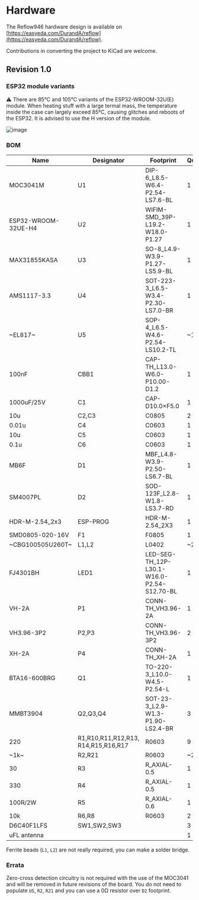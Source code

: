 # Hardware

The Reflow946 hardware design is available on [https://easyeda.com/DurandA/reflow](https://easyeda.com/DurandA/reflow).

Contributions in converting the project to KiCad are welcome.

## Revision 1.0

### ESP32 module variants

⚠️ There are 85°C and 105°C variants of the ESP32-WROOM-32U(E) module. When heating stuff with a large termal mass, the temperature inside the case can largely exceed 85°C, causing glitches and reboots of the ESP32. It is advised to use the H version of the module.

![image](https://github.com/DurandA/reflow946/assets/3709037/66f9cbfe-440b-41f1-b86f-74d51b698ccf)


### BOM

| Name | Designator | Footprint | Quantity | Supplier |
|---|---|---|---|---|
| MOC3041M | U1 | DIP-6_L8.5-W6.4-P2.54-LS7.6-BL | 1 | [LCSC](https://lcsc.com/product-detail/C8921.html) |
| ESP32-WROOM-32UE-H4 | U2 | WIFIM-SMD_39P-L19.2-W18.0-P1.27 | 1 | [LCSC](https://lcsc.com/product-detail/C3013922.html) |
| MAX31855KASA | U3 | SO-8_L4.9-W3.9-P1.27-LS5.9-BL | 1 | [LCSC](https://lcsc.com/product-detail/C52028.html) |
| AMS1117-3.3 | U4 | SOT-223-3_L6.5-W3.4-P2.30-LS7.0-BR | 1 | [LCSC](https://lcsc.com/product-detail/C6186.html) |
| ~EL817~ | U5 | SOP-4_L6.5-W4.6-P2.54-LS10.2-TL | ~1~ | ~[LCSC](lcsc.com/product-detail/C183799.html)~ |
| 100nF | CBB1 | CAP-TH_L13.0-W6.0-P10.00-D1.2 | 1 | [LCSC](https://lcsc.com/product-detail/C105712.html) |
| 1000uF/25V | C1 | CAP-D10.0×F5.0 | 1 |  |
| 10u | C2,C3 | C0805 | 2 |  |
| 0.01u | C4 | C0603 | 1 |  |
| 10u | C5 | C0603 | 1 |  |
| 0.1u | C6 | C0603 | 1 |  |
| MB6F | D1 | MBF_L4.8-W3.9-P2.50-LS6.7-BL | 1 | [LCSC](https://lcsc.com/product-detail/C2490.html) |
| SM4007PL | D2 | SOD-123F_L2.8-W1.8-LS3.7-RD | 1 | [LCSC](https://lcsc.com/product-detail/C64898.html) |
| HDR-M-2.54_2x3 | ESP-PROG | HDR-M-2.54_2X3 | 1 | [LCSC](https://lcsc.com/product-detail/C65114.html) |
| SMD0805-020-16V | F1 | F0805 | 1 | [LCSC](https://lcsc.com/product-detail/C70057.html) |
| ~CBG100505U260T~ | L1,L2 | L0402 | ~2~ | ~[LCSC](https://lcsc.com/product-detail/C668229.html)~ |
| FJ4301BH | LED1 | LED-SEG-TH_12P-L30.1-W16.0-P2.54-S12.70-BL | 1 | [LCSC](https://lcsc.com/product-detail/C10706.html) |
| VH-2A | P1 | CONN-TH_VH3.96-2A | 1 | [LCSC](https://lcsc.com/product-detail/C16728.html) |
| VH3.96-3P2 | P2,P3 | CONN-TH_VH3.96-3P2 | 2 | [LCSC](https://lcsc.com/product-detail/C18157.html) |
| XH-2A | P4 | CONN-TH_XH-2A | 1 | [LCSC](https://lcsc.com/product-detail/C20079.html) |
| BTA16-600BRG | Q1 | TO-220-3_L10.0-W4.5-P2.54-L | 1 | [LCSC](https://lcsc.com/product-detail/C9100.html) |
| MMBT3904 | Q2,Q3,Q4 | SOT-23-3_L2.9-W1.3-P1.90-LS2.4-BR | 3 | [LCSC](https://lcsc.com/product-detail/C20526.html) |
| 220 | R1,R10,R11,R12,R13,<br>R14,R15,R16,R17 | R0603 | 9 |  |
| ~1k~ | R2,R21 | R0603 | ~2~ |  |
| 30 | R3 | R_AXIAL-0.5 | 1 |  |
| 330 | R4 | R_AXIAL-0.5 | 1 |  |
| 100R/2W | R5 | R_AXIAL-0.6 | 1 |  |
| 10k | R6,R8 | R0603 | 2 |  |
| D6C40F1LFS | SW1,SW2,SW3 | | 3 | [LCSC](https://lcsc.com/product-detail/C2689630.html) |
| uFL antenna | | | 1 | [AliExpress](https://aliexpress.com/item/4000044880454.html) |

Ferrite beads (`L1`, `L2`) are not really required, you can make a solder bridge.

### Errata

Zero-cross detection circuitry is not required with the use of the MOC3041 and will be removed in future revisions of the board. You do not need to populate `U5`, `R2`, `R21` and you can use a 0Ω resistor over `D2` footprint.
